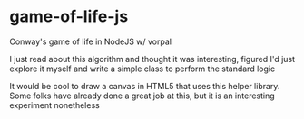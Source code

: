 # game-of-life-js
Conway's game of life in NodeJS w/ vorpal

I just read about this algorithm and thought it was interesting, figured I'd just explore it myself and write a simple class to perform the standard logic

It would be cool to draw a canvas in HTML5 that uses this helper library.  Some folks have already done a great job at this, but it is an interesting experiment nonetheless

